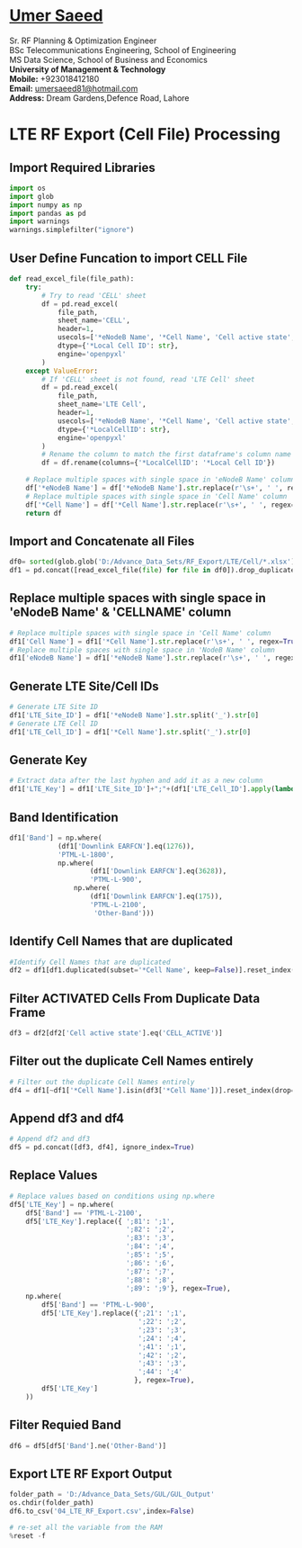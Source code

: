 #  [Umer Saeed](https://www.linkedin.com/in/engumersaeed/)
Sr. RF Planning & Optimization Engineer<br>
BSc Telecommunications Engineering, School of Engineering<br>
MS Data Science, School of Business and Economics<br>
**University of Management & Technology**<br>
**Mobile:**     +923018412180<br>
**Email:**  umersaeed81@hotmail.com<br>
**Address:** Dream Gardens,Defence Road, Lahore<br>

# LTE RF Export (Cell File) Processing

## Import Required Libraries


```python
import os
import glob
import numpy as np
import pandas as pd
import warnings
warnings.simplefilter("ignore")
```

## User Define Funcation to import CELL File


```python
def read_excel_file(file_path):
    try:
        # Try to read 'CELL' sheet
        df = pd.read_excel(
            file_path,
            sheet_name='CELL',
            header=1,
            usecols=['*eNodeB Name', '*Cell Name', 'Cell active state', 'Downlink EARFCN', '*Local Cell ID'],
            dtype={'*Local Cell ID': str},
            engine='openpyxl'
        )
    except ValueError:
        # If 'CELL' sheet is not found, read 'LTE Cell' sheet
        df = pd.read_excel(
            file_path,
            sheet_name='LTE Cell',
            header=1,
            usecols=['*eNodeB Name', '*Cell Name', 'Cell active state', 'Downlink EARFCN', '*LocalCellID'],
            dtype={'*LocalCellID': str},
            engine='openpyxl'
        )
        # Rename the column to match the first dataframe's column name
        df = df.rename(columns={'*LocalCellID': '*Local Cell ID'})
    
    # Replace multiple spaces with single space in 'eNodeB Name' column
    df['*eNodeB Name'] = df['*eNodeB Name'].str.replace(r'\s+', ' ', regex=True)
    # Replace multiple spaces with single space in 'Cell Name' column
    df['*Cell Name'] = df['*Cell Name'].str.replace(r'\s+', ' ', regex=True)
    return df
```

## Import and Concatenate all Files


```python
df0= sorted(glob.glob('D:/Advance_Data_Sets/RF_Export/LTE/Cell/*.xlsx'))
df1 = pd.concat([read_excel_file(file) for file in df0]).drop_duplicates().reset_index(drop=True)
```

## Replace multiple spaces with single space in 'eNodeB Name' & 'CELLNAME' column


```python
# Replace multiple spaces with single space in 'Cell Name' column
df1['Cell Name'] = df1['*Cell Name'].str.replace(r'\s+', ' ', regex=True)
# Replace multiple spaces with single space in 'NodeB Name' column
df1['eNodeB Name'] = df1['*eNodeB Name'].str.replace(r'\s+', ' ', regex=True)
```

## Generate LTE Site/Cell IDs


```python
# Generate LTE Site ID
df1['LTE_Site_ID'] = df1['*eNodeB Name'].str.split('_').str[0]
# Generate LTE Cell ID
df1['LTE_Cell_ID'] = df1['*Cell Name'].str.split('_').str[0]
```

## Generate Key


```python
# Extract data after the last hyphen and add it as a new column
df1['LTE_Key'] = df1['LTE_Site_ID']+";"+(df1['LTE_Cell_ID'].apply(lambda x: x.split('-')[-1])).astype(str)
```

## Band Identification


```python
df1['Band'] = np.where(
            (df1['Downlink EARFCN'].eq(1276)),
            'PTML-L-1800', 
            np.where(
                    (df1['Downlink EARFCN'].eq(3628)), 
                    'PTML-L-900', 
                np.where(
                    (df1['Downlink EARFCN'].eq(175)), 
                    'PTML-L-2100', 
                     'Other-Band')))
```

## Identify Cell Names that are duplicated


```python
#Identify Cell Names that are duplicated
df2 = df1[df1.duplicated(subset='*Cell Name', keep=False)].reset_index(drop=True)
```

## Filter ACTIVATED Cells From Duplicate Data Frame 


```python
df3 = df2[df2['Cell active state'].eq('CELL_ACTIVE')]
```

## Filter out the duplicate Cell Names entirely


```python
# Filter out the duplicate Cell Names entirely
df4 = df1[~df1['*Cell Name'].isin(df3['*Cell Name'])].reset_index(drop=True)
```

## Append df3 and df4


```python
# Append df2 and df3
df5 = pd.concat([df3, df4], ignore_index=True)
```

## Replace Values


```python
# Replace values based on conditions using np.where
df5['LTE_Key'] = np.where(
    df5['Band'] == 'PTML-L-2100', 
    df5['LTE_Key'].replace({ ';81': ';1', 
                             ';82': ';2',
                             ';83': ';3',
                             ';84': ';4',
                             ';85': ';5',
                             ';86': ';6',
                             ';87': ';7',
                             ';88': ';8',
                             ';89': ';9'}, regex=True),
    np.where(
        df5['Band'] == 'PTML-L-900',
        df5['LTE_Key'].replace({';21': ';1', 
                                ';22': ';2',
                                ';23': ';3',
                                ';24': ';4', 
                                ';41': ';1',
                                ';42': ';2',
                                ';43': ';3',
                                ';44': ';4'
                               }, regex=True),
        df5['LTE_Key']
    ))
```

## Filter Requied Band


```python
df6 = df5[df5['Band'].ne('Other-Band')]
```

## Export LTE RF Export Output


```python
folder_path = 'D:/Advance_Data_Sets/GUL/GUL_Output'
os.chdir(folder_path)
df6.to_csv('04_LTE_RF_Export.csv',index=False)
```


```python
# re-set all the variable from the RAM
%reset -f
```
